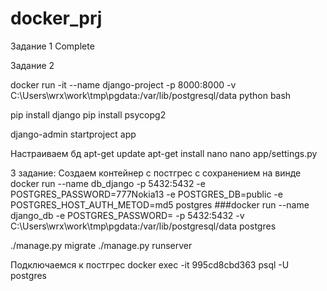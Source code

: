 # docker_prj
Задание 1
Complete

Задание 2

docker run -it --name django-project -p 8000:8000 -v C:\Users\wrx\work\tmp\pgdata:/var/lib/postgresql/data python bash

pip install django
pip install psycopg2

django-admin startproject app

Настраиваем бд
apt-get update
apt-get install nano
nano app/settings.py




3 задание:
Создаем контейнер с постгрес с сохранением на винде
docker run --name db_django -p 5432:5432 -e POSTGRES_PASSWORD=777Nokia13 -e POSTGRES_DB=public -e POSTGRES_HOST_AUTH_METOD=md5 postgres
###docker run --name django_db -e POSTGRES_PASSWORD=<password> -p 5432:5432 -v C:\Users\wrx\work\tmp\pgdata:/var/lib/postgresql/data postgres

./manage.py migrate
./manage.py runserver

Подключаемся к постгрес
docker exec -it 995cd8cbd363 psql -U postgres

